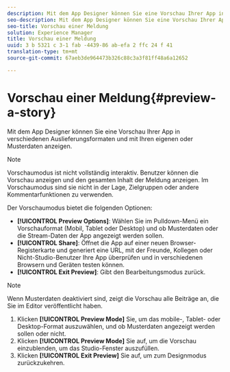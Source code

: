 ```yaml
---
description: Mit dem App Designer können Sie eine Vorschau Ihrer App in verschiedenen Auslieferungsformaten und mit Ihren eigenen oder Musterdaten anzeigen.
seo-description: Mit dem App Designer können Sie eine Vorschau Ihrer App in verschiedenen Auslieferungsformaten und mit Ihren eigenen oder Musterdaten anzeigen.
seo-title: Vorschau einer Meldung
solution: Experience Manager
title: Vorschau einer Meldung
uuid: 3 b 5321 c 3-1 fab -4439-86 ab-efa 2 ffc 24 f 41
translation-type: tm+mt
source-git-commit: 67aeb3de964473b326c88c3a3f81ff48a6a12652

---
```



# Vorschau einer Meldung{#preview-a-story}

Mit dem App Designer können Sie eine Vorschau Ihrer App in verschiedenen Auslieferungsformaten und mit Ihren eigenen oder Musterdaten anzeigen.

>[!NOTE]
>
>Vorschaumodus ist nicht vollständig interaktiv. Benutzer können die Vorschau anzeigen und den gesamten Inhalt der Meldung anzeigen. Im Vorschaumodus sind sie nicht in der Lage, Zielgruppen oder andere Kommentarfunktionen zu verwenden.

Der Vorschaumodus bietet die folgenden Optionen:

* **[!UICONTROL Preview Options]**: Wählen Sie im Pulldown-Menü ein Vorschauformat (Mobil, Tablet oder Desktop) und ob Musterdaten oder die Stream-Daten der App angezeigt werden sollen.
* **[!UICONTROL Share]**: Öffnet die App auf einer neuen Browser-Registerkarte und generiert eine URL, mit der Freunde, Kollegen oder Nicht-Studio-Benutzer Ihre App überprüfen und in verschiedenen Browsern und Geräten testen können.
* **[!UICONTROL Exit Preview]**: Gibt den Bearbeitungsmodus zurück.

>[!NOTE]
>
>Wenn Musterdaten deaktiviert sind, zeigt die Vorschau alle Beiträge an, die Sie im Editor veröffentlicht haben.

1. Klicken **[!UICONTROL Preview Mode]** Sie, um das mobile-, Tablet- oder Desktop-Format auszuwählen, und ob Musterdaten angezeigt werden sollen oder nicht.
1. Klicken **[!UICONTROL Preview Mode]** Sie auf, um die Vorschau einzublenden, um das Studio-Fenster auszufüllen.
1. Klicken **[!UICONTROL Exit Preview]** Sie auf, um zum Designmodus zurückzukehren.
